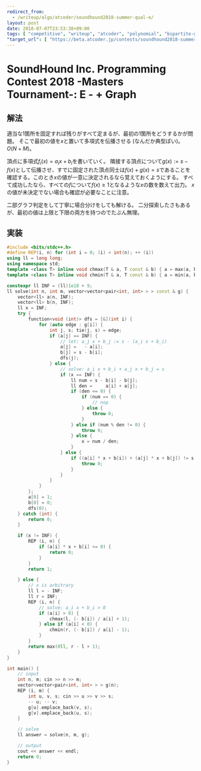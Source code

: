 ```yaml
---
redirect_from:
  - /writeup/algo/atcoder/soundhound2018-summer-qual-e/
layout: post
date: 2018-07-07T23:53:38+09:00
tags: [ "competitive", "writeup", "atcoder", "polynomial", "bipartite-graph" ]
"target_url": [ "https://beta.atcoder.jp/contests/soundhound2018-summer-qual/tasks/soundhound2018_summer_qual_e" ]
---
```


# SoundHound Inc. Programming Contest 2018 -Masters Tournament-: E - + Graph

## 解法

適当な$1$箇所を固定すれば残りがすべて定まるが、最初の$1$箇所をどうするかが問題。
そこで最初の値を$x$と置いて多項式を伝播させる (なんだか典型ぽい)。
$O(N + M)$。

頂点に多項式$f_i(x) = a_i x + b_i$を書いていく。
隣接する頂点について$g(x) := s - f(x)$として伝播させ、すでに固定された頂点同士は$f(x) + g(x) = s$であることを確認する。このとき$x$の値が一意に決定されるなら覚えておくようにする。
すべて成功したなら、すべての$f$について$f(x) \ge 1$となるような$x$の数を数えて出力。
$x$の値が未決定でない場合も確認が必要なことに注意。

二部グラフ判定をして丁寧に場合分けをしても解ける。
二分探索したさもあるが、最初の値は上限と下限の両方を持つのでたぶん無理。

## 実装

``` c++
#include <bits/stdc++.h>
#define REP(i, n) for (int i = 0; (i) < int(n); ++ (i))
using ll = long long;
using namespace std;
template <class T> inline void chmax(T & a, T const & b) { a = max(a, b); }
template <class T> inline void chmin(T & a, T const & b) { a = min(a, b); }

constexpr ll INF = (ll)1e18 + 9;
ll solve(int n, int m, vector<vector<pair<int, int> > > const & g) {
    vector<ll> a(n, INF);
    vector<ll> b(n, INF);
    ll x = INF;
    try {
        function<void (int)> dfs = [&](int i) {
            for (auto edge : g[i]) {
                int j, s; tie(j, s) = edge;
                if (a[j] == INF) {
                    // let: a_j x + b_j := s - (a_i x + b_i)
                    a[j] =   - a[i];
                    b[j] = s - b[i];
                    dfs(j);
                } else {
                    // solve: a_i x + b_i + a_j x + b_j = s
                    if (x == INF) {
                        ll num = s - b[i] - b[j];
                        ll den =     a[i] + a[j];
                        if (den == 0) {
                            if (num == 0) {
                                // nop
                            } else {
                                throw 0;
                            }
                        } else if (num % den != 0) {
                            throw 0;
                        } else {
                            x = num / den;
                        }
                    } else {
                        if ((a[i] * x + b[i]) + (a[j] * x + b[j]) != s) {
                            throw 0;
                        }
                    }
                }
            }
        };
        a[0] = 1;
        b[0] = 0;
        dfs(0);
    } catch (int) {
        return 0;
    }

    if (x != INF) {
        REP (i, n) {
            if (a[i] * x + b[i] <= 0) {
                return 0;
            }
        }
        return 1;

    } else {
        // x is arbitrary
        ll l = - INF;
        ll r = INF;
        REP (i, n) {
            // solve: a_i x + b_i > 0
            if (a[i] > 0) {
                chmax(l, (- b[i]) / a[i] + 1);
            } else if (a[i] < 0) {
                chmin(r, (- b[i]) / a[i] - 1);
            }
        }
        return max(0ll, r - l + 1);
    }
}

int main() {
    // input
    int n, m; cin >> n >> m;
    vector<vector<pair<int, int> > > g(n);
    REP (i, m) {
        int u, v, s; cin >> u >> v >> s;
        -- u; -- v;
        g[u].emplace_back(v, s);
        g[v].emplace_back(u, s);
    }

    // solve
    ll answer = solve(n, m, g);

    // output
    cout << answer << endl;
    return 0;
}
```
